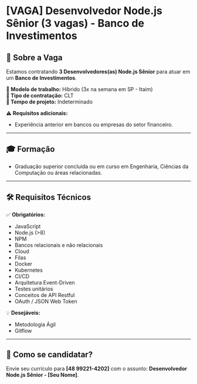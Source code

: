 # [VAGA] Desenvolvedor Node.js Sênior (3 vagas) - Banco de Investimentos  

## 📌 Sobre a Vaga  
Estamos contratando **3 Desenvolvedores(as) Node.js Sênior** para atuar em um **Banco de Investimentos**.  

**📍 Modelo de trabalho:** Híbrido (3x na semana em SP - Itaim)  
**📄 Tipo de contratação:** CLT  
**📆 Tempo de projeto:** Indeterminado  

⚠️ **Requisitos adicionais:**  
- Experiência anterior em bancos ou empresas do setor financeiro.  

---

## 🎓 Formação  
- Graduação superior concluída ou em curso em Engenharia, Ciências da Computação ou áreas relacionadas.  

---

## 🛠 Requisitos Técnicos  
✅ **Obrigatórios:**  
- JavaScript  
- Node.js (>8)  
- NPM  
- Bancos relacionais e não relacionais  
- Cloud  
- Filas  
- Docker  
- Kubernetes  
- CI/CD  
- Arquitetura Event-Driven  
- Testes unitários  
- Conceitos de API Restful  
- OAuth / JSON Web Token  

💡 **Desejáveis:**  
- Metodologia Ágil  
- Gitflow  

---

## 🚀 Como se candidatar?  
Envie seu currículo para **[48 99221-4202]** com o assunto: **Desenvolvedor Node.js Sênior - [Seu Nome]**.  
